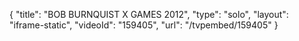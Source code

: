 {
    "title": "BOB BURNQUIST X GAMES 2012",
    "type": "solo",
    "layout": "iframe-static",
    "videoId": "159405",
    "url": "\/tvpembed\/159405"
}